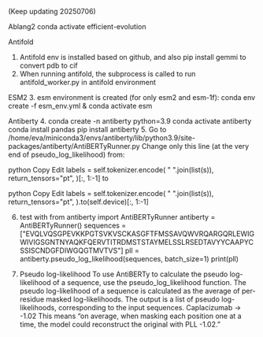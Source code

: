 (Keep updating 20250706)

Ablang2
conda activate efficient-evolution

Antifold
1. Antifold env is installed based on github, and also pip install gemmi to convert pdb to cif
2. When running antifold, the subprocess is called to run antifold_worker.py in antifold environment

ESM2
3. esm environment is created (for only esm2 and esm-1f): 
conda env create -f esm_env.yml & conda activate esm

Antiberty
4. conda create -n antiberty python=3.9
conda activate antiberty
conda install pandas
pip install antiberty
5. Go to /home/eva/miniconda3/envs/antiberty/lib/python3.9/site-packages/antiberty/AntiBERTyRunner.py 
Change only this line (at the very end of pseudo_log_likelihood) from:

python
Copy
Edit
labels = self.tokenizer.encode(
    " ".join(list(s)),
    return_tensors="pt",
)[:, 1:-1]
to

python
Copy
Edit
labels = self.tokenizer.encode(
    " ".join(list(s)),
    return_tensors="pt",
).to(self.device)[:, 1:-1]

6. test with from antiberty import AntiBERTyRunner
antiberty = AntiBERTyRunner()
sequences = ["EVQLVQSGPEVKKPGTSVKVSCKASGFTFMSSAVQWVRQARGQRLEWIGWIVIGSGNTNYAQKFQERVTITRDMSTSTAYMELSSLRSEDTAVYYCAAPYCSSISCNDGFDIWGQGTMVTVS"]
pll = antiberty.pseudo_log_likelihood(sequences, batch_size=1)
print(pll)

7. Pseudo log-likelihood
To use AntiBERTy to calculate the pseudo log-likelihood of a sequence, use the pseudo_log_likelihood function. The pseudo log-likelihood of a sequence is calculated as the average of per-residue masked log-likelihoods. The output is a list of pseudo log-likelihoods, corresponding to the input sequences.
Caplacizumab  -> -1.02
This means “on average, when masking each position one at a time, the model could reconstruct the original with PLL -1.02.”